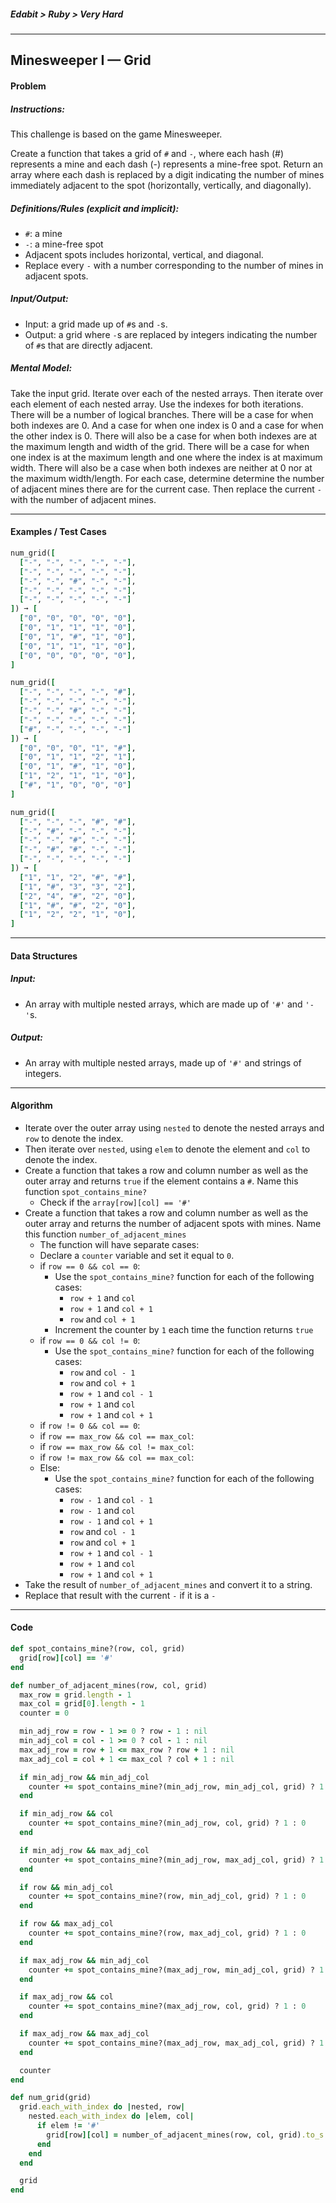 ##### Edabit > Ruby > Very Hard

---

## Minesweeper I — Grid

#### Problem

##### Instructions:

This challenge is based on the game Minesweeper.

Create a function that takes a grid of `#` and `-`, where each hash (#) represents a mine and each dash (-) represents a mine-free spot. Return an array where each dash is replaced by a digit indicating the number of mines immediately adjacent to the spot (horizontally, vertically, and diagonally).

##### Definitions/Rules (explicit and implicit):

* `#`: a mine
* `-`: a mine-free spot
* Adjacent spots includes horizontal, vertical, and diagonal.
* Replace every `-` with a number corresponding to the number of mines in adjacent spots.

##### Input/Output:

* Input: a grid made up of `#`s and `-`s.
* Output: a grid where `-`s are replaced by integers indicating the number of `#`s that are directly adjacent.

##### Mental Model:

Take the input grid. Iterate over each of the nested arrays. Then iterate over each element of each nested array. Use the indexes for both iterations. There will be a number of logical branches. There will be a case for when both indexes are 0. And a case for when one index is 0 and a case for when the other index is 0. There will also be a case for when both indexes are at the maximum length and width of the grid. There will be a case for when one index is at the maximum length and one where the index is at maximum width. There will also be a case when both indexes are neither at 0 nor at the maximum width/length. For each case, determine determine the number of adjacent mines there are for the current case. Then replace the current `-` with the number of adjacent mines. 

---

#### Examples / Test Cases

```ruby
num_grid([
  ["-", "-", "-", "-", "-"],
  ["-", "-", "-", "-", "-"],
  ["-", "-", "#", "-", "-"],
  ["-", "-", "-", "-", "-"],
  ["-", "-", "-", "-", "-"]
]) ➞ [
  ["0", "0", "0", "0", "0"],
  ["0", "1", "1", "1", "0"],
  ["0", "1", "#", "1", "0"],
  ["0", "1", "1", "1", "0"],
  ["0", "0", "0", "0", "0"],
]

num_grid([
  ["-", "-", "-", "-", "#"],
  ["-", "-", "-", "-", "-"],
  ["-", "-", "#", "-", "-"],
  ["-", "-", "-", "-", "-"],
  ["#", "-", "-", "-", "-"]
]) ➞ [
  ["0", "0", "0", "1", "#"],
  ["0", "1", "1", "2", "1"],
  ["0", "1", "#", "1", "0"],
  ["1", "2", "1", "1", "0"],
  ["#", "1", "0", "0", "0"]
]

num_grid([
  ["-", "-", "-", "#", "#"],
  ["-", "#", "-", "-", "-"],
  ["-", "-", "#", "-", "-"],
  ["-", "#", "#", "-", "-"],
  ["-", "-", "-", "-", "-"]
]) ➞ [
  ["1", "1", "2", "#", "#"],
  ["1", "#", "3", "3", "2"],
  ["2", "4", "#", "2", "0"],
  ["1", "#", "#", "2", "0"],
  ["1", "2", "2", "1", "0"],
]
```

---

#### Data Structures

##### Input:

* An array with multiple nested arrays, which are made up of `'#'` and `'-'`s.

##### Output:

* An array with multiple nested arrays, made up of `'#'` and strings of integers.

---

#### Algorithm

* Iterate over the outer array using `nested` to denote the nested arrays and `row` to denote the index.
* Then iterate over `nested`, using `elem` to denote the element and `col` to denote the index.
* Create a function that takes a row and column number as well as the outer array and returns `true` if the element contains a `#`. Name this function `spot_contains_mine?`
  * Check if the `array[row][col] == '#'`
* Create a function that takes a row and column number as well as the outer array and returns the number of adjacent spots with mines. Name this function `number_of_adjacent_mines`
  * The function will have separate cases:
  * Declare a `counter` variable and set it equal to `0`.
  * if `row == 0 && col == 0`:
    * Use the `spot_contains_mine?` function for each of the following cases:
      * `row + 1` and `col`
      * `row + 1` and `col + 1`
      * `row` and `col + 1`
    * Increment the counter by `1` each time the function returns `true`
  * if `row == 0 && col != 0`:
    * Use the `spot_contains_mine?` function for each of the following cases:
      * `row` and `col - 1`
      * `row` and `col + 1`
      * `row + 1` and `col - 1`
      * `row + 1` and `col`
      * `row + 1` and `col + 1`
  * if `row != 0 && col == 0`:
  * if `row == max_row && col == max_col`:
  * if `row == max_row && col != max_col`:
  * if `row != max_row && col == max_col`:
  * Else:
    * Use the `spot_contains_mine?` function for each of the following cases:
      * `row - 1` and `col - 1`
      * `row - 1` and `col`
      * `row - 1` and `col + 1`
      * `row` and `col - 1`
      * `row` and `col + 1`
      * `row + 1` and `col - 1`
      * `row + 1` and `col`
      * `row + 1` and `col + 1`
* Take the result of `number_of_adjacent_mines` and convert it to a string.
* Replace that result with the current `-` if it is a `-`



---

#### Code

```ruby
def spot_contains_mine?(row, col, grid)
  grid[row][col] == '#'
end

def number_of_adjacent_mines(row, col, grid)
  max_row = grid.length - 1
  max_col = grid[0].length - 1
  counter = 0

  min_adj_row = row - 1 >= 0 ? row - 1 : nil
  min_adj_col = col - 1 >= 0 ? col - 1 : nil
  max_adj_row = row + 1 <= max_row ? row + 1 : nil
  max_adj_col = col + 1 <= max_col ? col + 1 : nil

  if min_adj_row && min_adj_col
    counter += spot_contains_mine?(min_adj_row, min_adj_col, grid) ? 1 : 0
  end

  if min_adj_row && col
    counter += spot_contains_mine?(min_adj_row, col, grid) ? 1 : 0
  end

  if min_adj_row && max_adj_col
    counter += spot_contains_mine?(min_adj_row, max_adj_col, grid) ? 1 : 0
  end

  if row && min_adj_col
    counter += spot_contains_mine?(row, min_adj_col, grid) ? 1 : 0
  end

  if row && max_adj_col
    counter += spot_contains_mine?(row, max_adj_col, grid) ? 1 : 0
  end

  if max_adj_row && min_adj_col
    counter += spot_contains_mine?(max_adj_row, min_adj_col, grid) ? 1 : 0
  end

  if max_adj_row && col
    counter += spot_contains_mine?(max_adj_row, col, grid) ? 1 : 0
  end

  if max_adj_row && max_adj_col
    counter += spot_contains_mine?(max_adj_row, max_adj_col, grid) ? 1 : 0
  end

  counter
end

def num_grid(grid)
  grid.each_with_index do |nested, row|
    nested.each_with_index do |elem, col|
      if elem != '#'
        grid[row][col] = number_of_adjacent_mines(row, col, grid).to_s
      end
    end
  end

  grid
end
```


